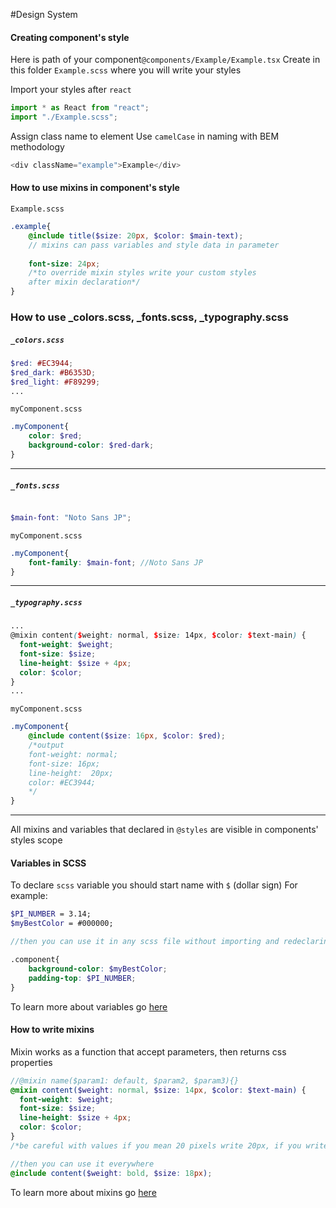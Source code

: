 
#Design System

#### Creating component's style
Here is path of your component`@components/Example/Example.tsx`
Create in this folder `Example.scss` where you will write your styles

Import your styles after `react`
```javascript
import * as React from "react";
import "./Example.scss";
```


Assign class name to element
Use `camelCase` in naming with BEM methodology
```javascript
<div className="example">Example</div>
```

#### How to use mixins in component's style

`Example.scss`
```scss
.example{
    @include title($size: 20px, $color: $main-text); 
    // mixins can pass variables and style data in parameter
    
    font-size: 24px; 
    /*to override mixin styles write your custom styles
    after mixin declaration*/ 
}
```

### How to use _colors.scss, _fonts.scss, _typography.scss

##### `_colors.scss`
```scss
$red: #EC3944;
$red_dark: #B6353D;
$red_light: #F89299;
...
```

`myComponent.scss`

```scss
.myComponent{
    color: $red;
    background-color: $red-dark;
}
```
---
##### `_fonts.scss`
```scss

$main-font: "Noto Sans JP";
```

`myComponent.scss`

```scss
.myComponent{
    font-family: $main-font; //Noto Sans JP
}
```
---
##### `_typography.scss`
```scss
...
@mixin content($weight: normal, $size: 14px, $color: $text-main) {
  font-weight: $weight;
  font-size: $size;
  line-height: $size + 4px;
  color: $color;
}
...
```

`myComponent.scss`

```scss
.myComponent{
    @include content($size: 16px, $color: $red); 
    /*output
    font-weight: normal;
    font-size: 16px;
    line-height:  20px;
    color: #EC3944;
    */
}
```
---
All mixins and variables that declared in `@styles` are visible in components' styles scope


#### Variables in SCSS
To declare `scss` variable you should start name with `$` (dollar sign)
For example:
```scss
$PI_NUMBER = 3.14;
$myBestColor = #000000;

//then you can use it in any scss file without importing and redeclaring

.component{
    background-color: $myBestColor;
    padding-top: $PI_NUMBER;
}

``` 
To learn more about variables go [here](https://www.w3schools.com/sass/sass_variables.asp)


#### How to write mixins
Mixin works as a function that accept parameters, then returns css properties

```scss
//@mixin name($param1: default, $param2, $param3){}
@mixin content($weight: normal, $size: 14px, $color: $text-main) {
  font-weight: $weight;
  font-size: $size;
  line-height: $size + 4px;
  color: $color;
}
/*be careful with values if you mean 20 pixels write 20px, if you write $size: 20, it will be declared as font-size: 20 instead of 20px*/

//then you can use it everywhere
@include content($weight: bold, $size: 18px);
```
To learn more about mixins go [here](https://www.w3schools.com/sass/sass_mixin_include.asp)
